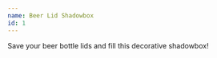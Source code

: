 ```yaml
---
name: Beer Lid Shadowbox
id: 1
---
```


Save your beer bottle lids and fill this decorative shadowbox!